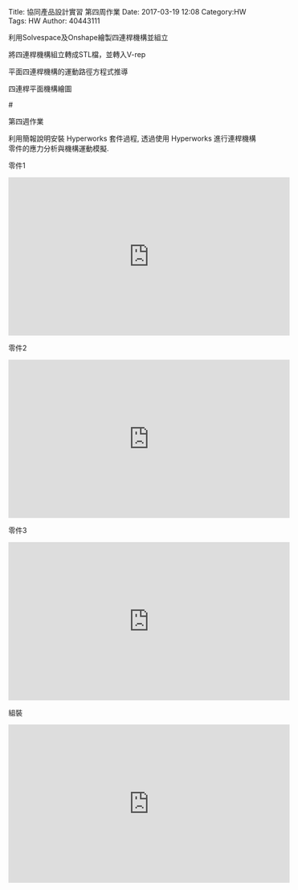 Title: 協同產品設計實習 第四周作業
Date: 2017-03-19 12:08
Category:HW
Tags: HW
Author: 40443111 

<p>利用Solvespace及Onshape繪製四連桿機構並組立<p>

<p>將四連桿機構組立轉成STL檔，並轉入V-rep<p>
<p>平面四連桿機構的運動路徑方程式推導<p>

<p>四連桿平面機構繪圖<p>


<!-- PELICAN_END_SUMMARY -->
#<p>第四週作業<p>

<p>利用簡報說明安裝 Hyperworks 套件過程, 透過使用 Hyperworks 進行連桿機構零件的應力分析與機構運動模擬.</p>


<p>零件1<p>

<iframe width="560" height="315" src="https://www.youtube.com/embed/36DwIO738Cc" frameborder="0" allowfullscreen></iframe>

<p>零件2<p>

<iframe width="560" height="315" src="https://www.youtube.com/embed/z4ATr6gLUHc" frameborder="0" allowfullscreen></iframe>

<p>零件3<p>

<iframe width="560" height="315" src="https://www.youtube.com/embed/jCcAs1av3e0" frameborder="0" allowfullscreen></iframe>

<p>組裝<p>

<iframe width="560" height="315" src="https://www.youtube.com/embed/ppPs7k-V0IQ" frameborder="0" allowfullscreen></iframe>


